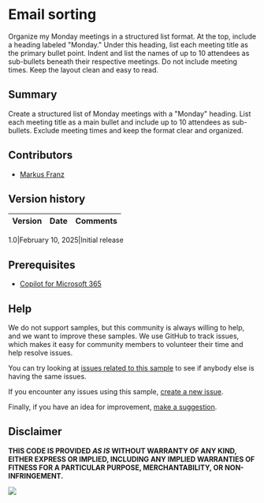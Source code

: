 # Email sorting
Organize my Monday meetings in a structured list format. At the top, include a heading labeled "Monday." Under this heading, list each meeting title as the primary bullet point. Indent and list the names of up to 10 attendees as sub-bullets beneath their respective meetings. Do not include meeting times. Keep the layout clean and easy to read.

## Summary

Create a structured list of Monday meetings with a "Monday" heading. List each meeting title as a main bullet and include up to 10 attendees as sub-bullets. Exclude meeting times and keep the format clear and organized.

## Contributors
* [Markus Franz](https://github.com/Mmbr1606)

## Version history

Version|Date|Comments
-------|----|--------

1.0|February 10, 2025|Initial release

## Prerequisites

* [Copilot for Microsoft 365](https://developer.microsoft.com/microsoft-365/dev-program)

## Help

<!--
You can just search and replace this page with the following values:

Search for:
YOUR-SAMPLE-NAME

Replace with your sample folder name. E.g.: my-prompt

Search for:
@YOURGITHUBUSERNAME

Replace with your GitHub username, prefixed with an "@". If you have more than one author, use %20 to separate them, making sure to prefix everyone's username individually with an "@".

Example:
@rabwill

Or:
@rabwill%20@waldekmastykarz
-->

We do not support samples, but this community is always willing to help, and we want to improve these samples. We use GitHub to track issues, which makes it easy for  community members to volunteer their time and help resolve issues.

You can try looking at [issues related to this sample](https://github.com/pnp/copilot-prompts/issues?q=label%3A%22sample%3A%20YOUR-SAMPLE-NAME%22) to see if anybody else is having the same issues.

If you encounter any issues using this sample, [create a new issue](https://github.com/pnp/copilot-prompts/issues/new).

Finally, if you have an idea for improvement, [make a suggestion](https://github.com/pnp/copilot-prompts/issues/new).

## Disclaimer

**THIS CODE IS PROVIDED *AS IS* WITHOUT WARRANTY OF ANY KIND, EITHER EXPRESS OR IMPLIED, INCLUDING ANY IMPLIED WARRANTIES OF FITNESS FOR A PARTICULAR PURPOSE, MERCHANTABILITY, OR NON-INFRINGEMENT.**

![](https://m365-visitor-stats.azurewebsites.net/SamplesGallery/YOUR-SAMPLE-NAME)
